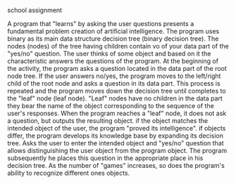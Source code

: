 school assignment

A program that "learns" by asking the user questions presents a fundamental problem
creation of artificial intelligence. The program uses binary as its main data structure
decision tree (binary decision tree). The nodes (nodes) of the tree having children contain vo
of your data part of the "yes/no" question. The user thinks of some object and based on it
the characteristic answers the questions of the program.
At the beginning of the activity, the program asks a question located in the data part of the root node
tree. If the user answers no/yes, the program moves to the left/right child
of the root node and asks a question in its data part.
This process is repeated and the program moves down the decision tree until
completes to the "leaf" node (leaf node). "Leaf" nodes have no children in the data part
they bear the name of the object corresponding to the sequence of the user's responses.
When the program reaches a "leaf" node, it does not ask a question, but outputs the resulting object. if
the object matches the intended object of the user, the program "proved its intelligence". if
objects differ, the program develops its knowledge base by expanding its
decision tree. Asks the user to enter the intended object and "yes/no"
question that allows distinguishing the user object from the program object. The program subsequently
he places this question in the appropriate place in his decision tree.
As the number of "games" increases, so does the program's ability to recognize different ones
objects.
